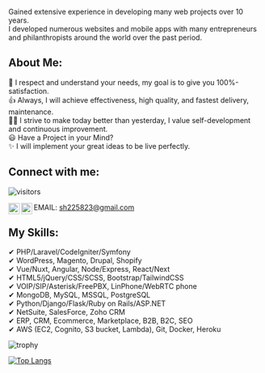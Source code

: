 
Gained extensive experience in developing many web  projects over 10 years.<br>
I developed numerous websites and mobile apps with many entrepreneurs and philanthropists around the world over the past period.<br>

## About Me:

🚀 I respect and understand your needs, my goal is to give you 100%-satisfaction.<br>
👍 Always, I will achieve effectiveness, high quality, and fastest delivery, maintenance.<br>
👨‍🎓 I strive to make today better than yesterday, I value self-development and continuous improvement.<br>
😃 Have a Project in your Mind?<br>
✨ I will implement your great ideas to be live perfectly.<br>

## Connect with me:
![visitors](https://visitor-badge.glitch.me/badge?page_id=beatific-angel.visitor-badge)

EMAIL: sh225823@gmail.com
<a href="https://telegram.me/beatificangel" rel="nofollow"><img align="left" alt="Sabesan | Telegram" height="22px" src="https://github.com/sabesansathananthan/sabesansathananthan/raw/master/SocialLogo/Telegram.png" style="max-width:100%;"></a>
<a href="https://join.skype.com/invite/Ft4e8jgCb9M5" rel="nofollow"><img align="left" alt="Sabesan | Skype" height="22px" src="https://github.com/sabesansathananthan/sabesansathananthan/raw/master/SocialLogo/Skype.png" style="max-width:100%;"></a>
<br />

## My Skills:

✔ PHP/Laravel/CodeIgniter/Symfony <br>
✔ WordPress, Magento, Drupal, Shopify<br>
✔ Vue/Nuxt, Angular, Node/Express, React/Next<br>
✔ HTML5/jQuery/CSS/SCSS, Bootstrap/TailwindCSS<br>
✔ VOIP/SIP/Asterisk/FreePBX, LinPhone/WebRTC phone<br>
✔ MongoDB, MySQL, MSSQL, PostgreSQL<br>
✔ Python/Django/Flask/Ruby on Rails/ASP.NET<br>
✔ NetSuite, SalesForce, Zoho CRM<br>
✔ ERP, CRM, Ecommerce, Marketplace, B2B, B2C, SEO<br>
✔ AWS (EC2, Cognito, S3 bucket, Lambda), Git, Docker, Heroku<br>


![trophy](https://github-profile-trophy.vercel.app/?username=beatific-angel&theme=onedark&title=MultiLanguage,Commit,Repositories,Stars,Followers)



[![Top Langs](https://github-readme-stats.vercel.app/api/top-langs/?username=beatific-angel&hide=html&layout=compact)](https://github.com/anuraghazra/github-readme-stats)
